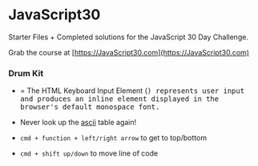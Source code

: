 # JavaScript30

Starter Files + Completed solutions for the JavaScript 30 Day Challenge. 

Grab the course at [https://JavaScript30.com](https://JavaScript30.com)

### Drum Kit

* [<kbd>](https://developer.mozilla.org/en-US/docs/Web/HTML/Element/kbd) = The HTML Keyboard Input Element (<kbd>) represents user input and produces an inline element displayed in the browser's default monospace font.

* Never look up the [ascii](keycode.info) table again!

* `cmd + function + left/right arrow` to get to top/bottom

* `cmd + shift up/down` to move line of code





